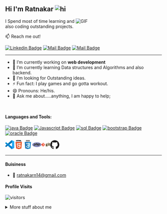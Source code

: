 
## Hi I'm Ratnakar <img src="https://user-images.githubusercontent.com/1303154/88677602-1635ba80-d120-11ea-84d8-d263ba5fc3c0.gif" width="28px" alt="hi">
<img align="right" alt="GIF" src="https://cdn.dribbble.com/users/99875/screenshots/6577029/2019-06-03_paddle-ball.gif" width="55%" height="50%" />

I Spend most of time learning and also coding outstanding projects.

:mailbox: Reach me out!


   [![Linkedin Badge](https://img.shields.io/badge/-Ratnakar-0e76a8?style=flat&labelColor=0e76a8&logo=linkedin&logoColor=white)](https://www.linkedin.com/in/ratnakar-nayak-897a61187/) [![Mail Badge](https://img.shields.io/badge/-mr.rkn0804-e84393?style=flat&labelColor=e84393&logo=instagram&logoColor=white)](https://instagram.com/mr.rkn0804) [![Mail Badge](https://img.shields.io/badge/-Ratnakar-c0392b?style=flat&labelColor=c0392b&logo=gmail&logoColor=white)](mailto:ratnakarn14@gmail.com)
<hr>

<!-- TODO: Add last video link ?lipi=urn%3Ali%3Apage%3Ad_flagship3_feed%3BqYlpa%2BJaS5%2BwgJfFXSpkMQ%3D%3D -->

- 🔭 I’m currently working on **web development**
- 🌱 I’m currently learning Data structures and Algorithms and also backend.
- 🤔 I’m looking for Outstanding ideas.
- ⚡ Fun fact: I play games and go gotta workout.
- 😄 Pronouns: He/his.
- 💬 Ask me about.....anything, I am happy to help;
</br>

#### Languages and Tools:

<!-- TODO: Make technologies links takes you to repositories -->

[![java Badge](https://img.shields.io/badge/-java-61DBFB?style=for-the-badge&labelColor=black&logo=java&logoColor=61DBFB)](#) [![Javascript Badge](https://img.shields.io/badge/-Javascript-F0DB4F?style=for-the-badge&labelColor=black&logo=javascript&logoColor=F0DB4F)](#) [![sql Badge](https://img.shields.io/badge/-sql-3C873A?style=for-the-badge&labelColor=black&logo=oracle&logoColor=3C873A)](#) [![bootstrap Badge](https://img.shields.io/badge/-bootstrap-E785FA?style=for-the-badge&labelColor=black&logo=bootstrap&logoColor=E785FA)](#)
[![oracle Badge](https://img.shields.io/badge/-oracle-e535ab?style=for-the-badge&labelColor=black&logo=oracle&logoColor=e535ab)](#)

<img align="left" alt="Visual Studio Code" width="29px" src="https://raw.githubusercontent.com/github/explore/80688e429a7d4ef2fca1e82350fe8e3517d3494d/topics/visual-studio-code/visual-studio-code.png" />

<img align="left" alt="HTML5" width="29px" src="https://raw.githubusercontent.com/github/explore/80688e429a7d4ef2fca1e82350fe8e3517d3494d/topics/html/html.png" />

<img align="left" alt="CSS3" width="29px" src="https://raw.githubusercontent.com/github/explore/80688e429a7d4ef2fca1e82350fe8e3517d3494d/topics/css/css.png" />

<img align="left" alt="php" width="29px" src="https://raw.githubusercontent.com/github/explore/80688e429a7d4ef2fca1e82350fe8e3517d3494d/topics/php/php.png" />

<img align="left" alt="Git" width="29px" src="https://raw.githubusercontent.com/github/explore/80688e429a7d4ef2fca1e82350fe8e3517d3494d/topics/git/git.png" />

<img align="left" alt="GitHub" width="29px" src="https://raw.githubusercontent.com/github/explore/78df643247d429f6cc873026c0622819ad797942/topics/github/github.png" />
</br>
</br>


<hr>


#### Buisiness
<!--- :paperclip: [My Resume](https://github.com/dharmapra2/dharmapra2/blob/master/resumes/resume_dharma.pdf)-->
- :email: ratnakarn14@gmail.com


#### Profile Visits 

![visitors](https://visitor-badge.glitch.me/badge?page_id=ratnakar14.ratnakar14)

<details>
<summary>
  More stuff about me
</summary>

<br >

<!-- I love sharing knowledge and putting tutorials, courses and posts together for helping other developers, and tjat's why CoderOne Youtube Channel exists! -->

<!-- #### What is CoderOne?

CoderOne is a youtube channel for learning Web/Mobile development, coding and design. Including new technologies and frameworks and anything really related to development world. -->

#### Coding Stats

![coading](https://github-readme-stats.vercel.app/api/top-langs/?username=ratnakar14)


#### Github Stats

![Ipenywis's github stats](https://github-readme-stats.vercel.app/api?username=ratnakar14&count_private=true&theme=tokyonight&hide=contribs,prs)

</details>




